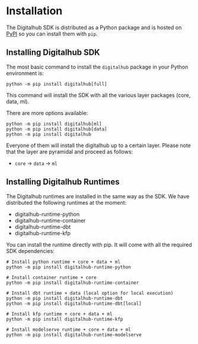 # Installation

The Digitalhub SDK is distributed as a Python package and is hosted on [PyPI](https://pypi.org/project/digitalhub/) so you can install them with `pip`.

## Installing Digitalhub SDK

The most basic command to install the `digitalhub` package in your Python environment is:

```shell
python -m pip install digitalhub[full]
```

This command will install the SDK with all the various layer packages (core, data, ml).

There are more options available:

```shell
python -m pip install digitalhub[ml]
python -m pip install digitalhub[data]
python -m pip install digitalhub
```

Everyone of them will install the digitalhub up to a certain layer. Please note that the layer are pyramidal and proceed as follows:

- `core` -> `data` -> `ml`

## Installing Digitalhub Runtimes

The Digitalhub runtimes are installed in the same way as the SDK. We have distributed the following runtimes at the moment:

- digitalhub-runtime-python
- digitalhub-runtime-container
- digitalhub-runtime-dbt
- digitalhub-runtime-kfp

You can install the runtime directly with pip. It will come with all the required SDK dependencies:

```shell
# Install python runtime + core + data + ml
python -m pip install digitalhub-runtime-python

# Install container runtime + core
python -m pip install digitalhub-runtime-container

# Install dbt runtime + data (local option for local execution)
python -m pip install digitalhub-runtime-dbt
python -m pip install digitalhub-runtime-dbt[local]

# Install kfp runtime + core + data + ml
python -m pip install digitalhub-runtime-kfp

# Install modelserve runtime + core + data + ml
python -m pip install digitalhub-runtime-modelserve
```
